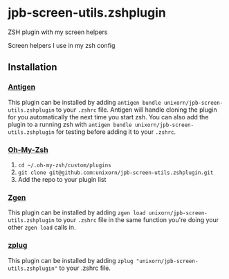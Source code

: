 # jpb-screen-utils.zshplugin
ZSH plugin with my screen helpers

Screen helpers I use in my zsh config

## Installation

### [Antigen](https://github.com/zsh-users/antigen)

This plugin can be installed by adding `antigen bundle unixorn/jpb-screen-utils.zshplugin` to your `.zshrc` file. Antigen will handle cloning the plugin for you automatically the next time you start zsh. You can also add the plugin to a running zsh with `antigen bundle unixorn/jpb-screen-utils.zshplugin` for testing before adding it to your `.zshrc`.

### [Oh-My-Zsh](http://ohmyz.sh/)

1. `cd ~/.oh-my-zsh/custom/plugins`
2. `git clone git@github.com:unixorn/jpb-screen-utils.zshplugin.git`
3. Add the repo to your plugin list

### [Zgen](https://github.com/tarjoilija/zgen)

This plugin can be installed by adding `zgen load unixorn/jpb-screen-utils.zshplugin` to your `.zshrc` file in the same function you're doing your other `zgen load` calls in.

### [zplug](https://github.com/b4b4r07/zplug)

This plugin can be installed by adding `zplug "unixorn/jpb-screen-utils.zshplugin"` to your .zshrc file.
